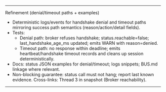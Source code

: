 
---
Refinement (denial/timeout paths + examples)
- Deterministic logs/events for handshake denial and timeout paths mirroring success path semantics (reason/action/detail fields).
- Tests:
  - Denial path: broker refuses handshake; status.reachable=false; last_handshake_age_ms updated; emits WARN with reason=denied.
  - Timeout path: no response within deadline; emits heartbeat/handshake timeout records and cleans up session deterministically.
- Docs: status JSON examples for denial/timeout; logs snippets; BUS.md linkage where relevant.
- Non-blocking guarantee: status call must not hang; report last known evidence.
Cross-links: Thread 3 in snapshot (Broker reachability).

---

